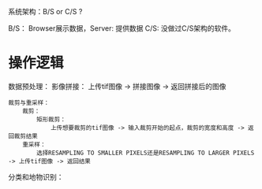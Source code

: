 系统架构：B/S or C/S ?

B/S：
    Browser展示数据，Server: 提供数据
C/S:
    没做过C/S架构的软件。

# 操作逻辑
数据预处理：
    影像拼接：
        上传tif图像 -> 拼接图像 -> 返回拼接后的图像

    裁剪与重采样：
        裁剪：
            矩形裁剪：
                上传想要裁剪的tif图像 -> 输入裁剪开始的起点，裁剪的宽度和高度 -> 返回裁剪结果
        重采样：
            选择RESAMPLING TO SMALLER PIXELS还是RESAMPLING TO LARGER PIXELS -> 上传tif图像 -> 返回结果

分类和地物识别：
